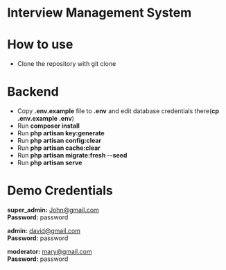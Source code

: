 # Interview Management System


# How to use 

- Clone the repository with git clone

# Backend 

- Copy **.env.example** file to **.env** and edit database credentials there(**cp .env.example .env**)
- Run **composer install**
- Run **php artisan key:generate**
- Run **php artisan config:clear**
- Run **php artisan cache:clear**
- Run **php artisan migrate:fresh --seed**
- Run **php artisan serve**

# Demo Credentials

**super_admin:** John@gmail.com
<br/>**Password:** password

**admin:** david@gmail.com
<br/>**Password:** password

**moderator:** mary@gmail.com
<br/>**Password:** password
